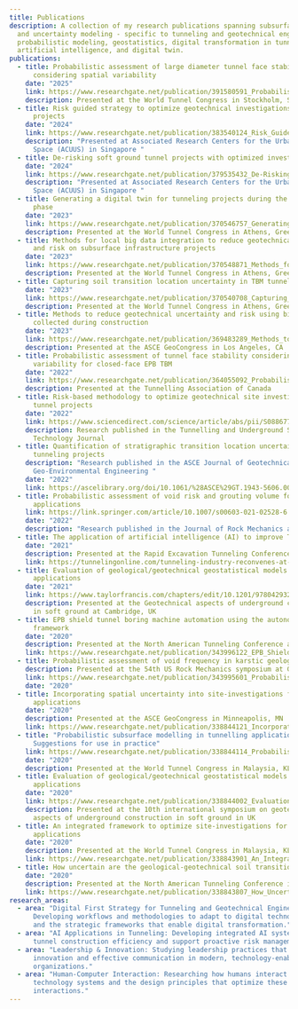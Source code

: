 ```yaml
---
title: Publications
description: A collection of my research publications spanning subsurface risk
  and uncertainty modeling - specific to tunneling and geotechnical engineering,
  probabilistic modeling, geostatistics, digital transformation in tunneling,
  artificial intelligence, and digital twin.
publications:
  - title: Probabilistic assessment of large diameter tunnel face stability
      considering spatial variability
    date: "2025"
    link: https://www.researchgate.net/publication/391580591_Probabilistic_assessment_of_large_diameter_tunnel_face_stability_considering_spatial_variability
    description: Presented at the World Tunnel Congress in Stockholm, Sweden
  - title: Risk guided strategy to optimize geotechnical investigations on tunnel
      projects
    date: "2024"
    link: https://www.researchgate.net/publication/383540124_Risk_Guided_Strategy_to_Optimize_Geotechnical_Investigations_on_Tunnel_Projects
    description: "Presented at Associated Research Centers for the Urban Underground
      Space (ACUUS) in Singapore "
  - title: De-risking soft ground tunnel projects with optimized investigations
    date: "2024"
    link: https://www.researchgate.net/publication/379535432_De-Risking_Soft_Ground_Tunnel_Projects_with_Optimized_Investigations
    description: "Presented at Associated Research Centers for the Urban Underground
      Space (ACUUS) in Singapore "
  - title: Generating a digital twin for tunneling projects during the construction
      phase
    date: "2023"
    link: https://www.researchgate.net/publication/370546757_Generating_a_digital_twin_for_tunneling_projects_during_the_construction_phase
    description: Presented at the World Tunnel Congress in Athens, Greece
  - title: Methods for local big data integration to reduce geotechnical uncertainty
      and risk on subsurface infrastructure projects
    date: "2023"
    link: https://www.researchgate.net/publication/370548871_Methods_for_local_big_data_integration_to_reduce_geotechnical_uncertainty_and_risk_on_subsurface_infrastructure_projects
    description: Presented at the World Tunnel Congress in Athens, Greece
  - title: Capturing soil transition location uncertainty in TBM tunnelling
    date: "2023"
    link: https://www.researchgate.net/publication/370540708_Capturing_soil_transition_location_uncertainty_in_TBM_tunnelling
    description: Presented at the World Tunnel Congress in Athens, Greece
  - title: Methods to reduce geotechnical uncertainty and risk using big data
      collected during construction
    date: "2023"
    link: https://www.researchgate.net/publication/369483289_Methods_to_Reduce_Geotechnical_Uncertainty_and_Risk_Using_Big_Data_Collected_during_Construction
    description: Presented at the ASCE GeoCongress in Los Angeles, CA
  - title: Probabilistic assessment of tunnel face stability considering ground
      variability for closed-face EPB TBM
    date: "2022"
    link: https://www.researchgate.net/publication/364055092_Probabilistic_Assessment_of_Tunnel_Face_Stability_Considering_Ground_Variability_for_Closed-Face_EPB_TBM
    description: Presented at the Tunnelling Association of Canada
  - title: Risk-based methodology to optimize geotechnical site investigations in
      tunnel projects
    date: "2022"
    link: https://www.sciencedirect.com/science/article/abs/pii/S0886779822002292
    description: Research published in the Tunnelling and Underground Space
      Technology Journal
  - title: Quantification of stratigraphic transition location uncertainty for
      tunneling projects
    description: "Research published in the ASCE Journal of Geotechnical and
      Geo-Environmental Engineering "
    date: "2022"
    link: https://ascelibrary.org/doi/10.1061/%28ASCE%29GT.1943-5606.0002815
  - title: Probabilistic assessment of void risk and grouting volume for tunneling
      applications
    link: https://link.springer.com/article/10.1007/s00603-021-02528-6
    date: "2022"
    description: "Research published in the Journal of Rock Mechanics and Rock Engineering "
  - title: The application of artificial intelligence (AI) to improve TBM operations
    date: "2021"
    description: Presented at the Rapid Excavation Tunneling Conference in Las Vegas, NV
    link: https://tunnelingonline.com/tunneling-industry-reconvenes-at-retc-2021/
  - title: Evaluation of geological/geotechnical geostatistical models for tunneling
      applications
    date: "2021"
    link: https://www.taylorfrancis.com/chapters/edit/10.1201/9780429321559-5/evaluation-geological-geotechnical-geostatistical-models-tunneling-applications-gangrade-trainor-guitton-mooney-grasmick
    description: Presented at the Geotechnical aspects of underground construction
      in soft ground at Cambridge, UK
  - title: EPB shield tunnel boring machine automation using the autonomous-vehicle
      framework
    date: "2020"
    description: Presented at the North American Tunneling Conference at Nashville, TN
    link: https://www.researchgate.net/publication/343996122_EPB_Shield_Tunnel_Boring_Machine_Automation_using_the_Autonomous-Vehicle_Framework
  - title: Probabilistic assessment of void frequency in karstic geologic formation
    description: Presented at the 54th US Rock Mechanics symposium at Golden, CO
    link: https://www.researchgate.net/publication/343995601_Probabilistic_Assessment_of_Void_Frequency_in_Karstic_Geologic_Formation
    date: "2020"
  - title: Incorporating spatial uncertainty into site-investigations for tunneling
      applications
    date: "2020"
    description: Presented at the ASCE GeoCongress in Minneapolis, MN
    link: https://www.researchgate.net/publication/338844121_Incorporating_Spatial_Uncertainty_into_Site-Investigations_for_Tunneling_Applications
  - title: "Probabilistic subsurface modelling in tunnelling applications:
      Suggestions for use in practice"
    link: https://www.researchgate.net/publication/338844114_Probabilistic_Subsurface_Modelling_in_Tunnelling_Applications_Suggestions_for_Use_in_Practice
    date: "2020"
    description: Presented at the World Tunnel Congress in Malaysia, KL
  - title: Evaluation of geological/geotechnical geostatistical models for tunneling
      applications
    date: "2020"
    link: https://www.researchgate.net/publication/338844002_Evaluation_of_geologicalgeotechnical_geostatistical_models_for_tunneling_applications
    description: Presented at the 10th international symposium on geotechnical
      aspects of underground construction in soft ground in UK
  - title: An integrated framework to optimize site-investigations for tunneling
      applications
    date: "2020"
    description: Presented at the World Tunnel Congress in Malaysia, KL
    link: https://www.researchgate.net/publication/338843901_An_Integrated_Framework_to_Optimize_Site-Investigations_for_Tunneling_Applications
  - title: How uncertain are the geological-geotechnical soil transition boundaries?
    date: "2020"
    description: Presented at the North American Tunneling Conference in Nashville, TN
    link: https://www.researchgate.net/publication/338843807_How_Uncertain_Are_the_Geological-Geotechnical_Soil_Transition_Boundaries
research_areas:
  - area: "Digital First Strategy for Tunneling and Geotechnical Engineering:
      Developing workflows and methodologies to adapt to digital technologies
      and the strategic frameworks that enable digital transformation."
  - area: "AI Applications in Tunneling: Developing integrated AI systems to improve
      tunnel construction efficiency and support proactive risk management"
  - area: "Leadership & Innovation: Studying leadership practices that foster
      innovation and effective communication in modern, technology-enabled
      organizations."
  - area: "Human-Computer Interaction: Researching how humans interact with
      technology systems and the design principles that optimize these
      interactions."
---
```


